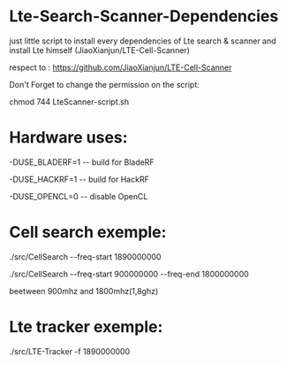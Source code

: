 # Lte-Search-Scanner-Dependencies
just little script to install every dependencies of Lte search &amp; scanner and install Lte himself (JiaoXianjun/LTE-Cell-Scanner) 

respect to : https://github.com/JiaoXianjun/LTE-Cell-Scanner

Don't Forget to change the permission on the script: 

chmod 744 LteScanner-script.sh


# Hardware uses:

-DUSE_BLADERF=1   -- build for BladeRF

-DUSE_HACKRF=1    -- build for HackRF

-DUSE_OPENCL=0    -- disable OpenCL 


# Cell search exemple:

./src/CellSearch --freq-start 1890000000

./src/CellSearch --freq-start 900000000 --freq-end 1800000000

beetween 900mhz and 1800mhz(1,8ghz)
# Lte tracker exemple:

./src/LTE-Tracker -f 1890000000
